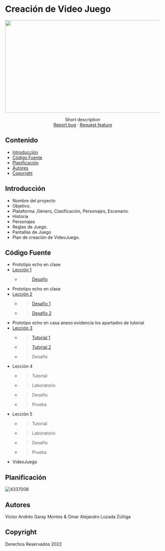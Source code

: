# Creación de Video Juego
<p align="center">
    <img src="https://user-images.githubusercontent.com/8560750/195950148-0c0df38e-5f96-45ae-87c3-6922738c612d.jpg" alt="Logo" width=1200 height=300>

  <p align="center">
    Short description
    <br>
    <a href="https://reponame/issues/new?template=bug.md">Report bug</a>
    ·
    <a href="https://reponame/issues/new?template=feature.md&labels=feature">Request feature</a>
  </p>
</p>


## Contenido

- [Introducción](#introducción)
- [Código Fuente](#código-fuente)
- [Planificación](#planificación)
- [Autores](#autores)
- [Copyright](#copyright)


## Introducción

- Nombre del proyecto
- Objetivo.
- Plataforma ,Género, Clasificación, Personajes, Escenario.
- Historia
- Personajes
- Reglas de Juego.
- Pantallas de Juego
- Plan de creación de VideoJuego.

## Código Fuente

* Prototipo echo en clase
* [Lección 1](https://github.com/CreacionDeVideojuegosGIDS/Prototipo-1)
  * > [Desafío](https://github.com/CreacionDeVideojuegosGIDS/Desaf-o-1)
* Prototipo echo en clase
* [Lección 2](https://github.com/CreacionDeVideojuegosGIDS/Prototipo-2)
  * > [Desafío 1](https://github.com/CreacionDeVideojuegosGIDS/Evidencias/blob/main/Challengs/Challeng%202%20(Garay%20Montes%20Victor%20Andr%C3%A9s).unitypackage)
  * > [Desafío 2](https://github.com/CreacionDeVideojuegosGIDS/Evidencias/blob/main/Challengs/Desafio%202%20(Garay%20Montes%20Victor%20Andr%C3%A9s).unitypackage)
* Prototipo echo en casa anexo evidencia los apartados de tutorial
* [Lección 3](https://github.com/CreacionDeVideojuegosGIDS/Evidencias/tree/main/Prototipo%203)
  * > [Tutorial 1](https://github.com/CreacionDeVideojuegosGIDS/Evidencias/tree/main/Prototipo%203/Prototipo%203%20P1.pdf)
  * > [Tutorial 2](https://github.com/CreacionDeVideojuegosGIDS/Evidencias/tree/main/Prototipo%203/Prototipo%203%20P2.pdf)
  * > Desafío
* Lección 4
  * > Tutorial
  * > Laboratorio
  * > Desafío
  * > Prueba
* Lección 5
  * > Tutorial
  * > Laboratorio
  * > Desafío
  * > Prueba
* VideoJuego

## Planificación

![4337008](https://user-images.githubusercontent.com/8560750/195951617-083a7e4d-323d-47b5-8e5e-529ded31bc06.jpg)

## Autores
Victor Andrés Garay Montes & Omar Alejandro Lozada Zúñiga

## Copyright
Derechos Reservados 2022
